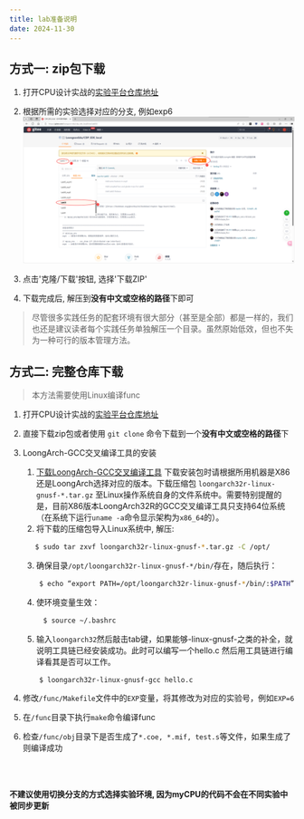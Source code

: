 ```yaml
---
title: lab准备说明
date: 2024-11-30
---
```


## 方式一: zip包下载

1. 打开CPU设计实战的[实验平台仓库地址](https://gitee.com/loongson-edu/cdp_ede_local)

2. 根据所需的实验选择对应的分支, 例如exp6
![download](./assets/lab/downloadzip.png)

3. 点击'克隆/下载'按钮, 选择'下载ZIP'

4. 下载完成后, 解压到**没有中文或空格的路径**下即可

> 尽管很多实践任务的配套环境有很大部分（甚至是全部）都是一样的，我们也还是建议读者每个实践任务单独解压一个目录。虽然原始低效，但也不失为一种可行的版本管理方法。

## 方式二: 完整仓库下载

> 本方法需要使用Linux编译func

1. 打开CPU设计实战的[实验平台仓库地址](https://gitee.com/loongson-edu/cdp_ede_local)

2. 直接下载zip包或者使用 `git clone` 命令下载到一个**没有中文或空格的路径**下

3. LoongArch-GCC交叉编译工具的安装

    1. [下载LoongArch-GCC交叉编译工具](https://gitee.com/loongson-edu/la32r-toolchains/releases)
    下载安装包时请根据所用机器是X86还是LoongArch选择对应的版本。下载压缩包 `loongarch32r-linux-gnusf-*.tar.gz` 至Linux操作系统自身的文件系统中。需要特别提醒的是，目前X86版本LoongArch32R的GCC交叉编译工具只支持64位系统（在系统下运行`uname -a`命令显示架构为`x86_64`的）。
    2. 将下载的压缩包导入Linux系统中, 解压:
    ```bash
       $ sudo tar zxvf loongarch32r-linux-gnusf-*.tar.gz -C /opt/
    ```
    3. 确保目录`/opt/loongarch32r-linux-gnusf-*/bin/`存在，随后执行：
    ```bash
        $ echo “export PATH=/opt/loongarch32r-linux-gnusf-*/bin/:$PATH” >> ~/.bashrc
    ```
    4. 使环境变量生效：
     ```bash
          $ source ~/.bashrc
     ```
    5. 输入`loongarch32`然后敲击tab键，如果能够-linux-gnusf-之类的补全，就说明工具链已经安装成功。此时可以编写一个hello.c 然后用工具链进行编译看其是否可以工作。
    ```bash
        $ loongarch32r-linux-gnusf-gcc hello.c
    ```

4. 修改`/func/Makefile`文件中的`EXP`变量，将其修改为对应的实验号，例如`EXP=6`

5. 在`/func`目录下执行`make`命令编译func

6. 检查`/func/obj`目录下是否生成了`*.coe, *.mif, test.s`等文件，如果生成了则编译成功

<br/>
<br/>

**不建议使用切换分支的方式选择实验环境, 因为myCPU的代码不会在不同实验中被同步更新**